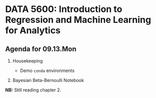 # __DATA 5600: Introduction to Regression and Machine Learning for Analytics__

## __Agenda for 09.13.Mon__

1. Housekeeping
    - Demo `conda` environments

2. Bayesian Beta-Bernoulli Notebook



**NB:** Still reading chapter 2. 